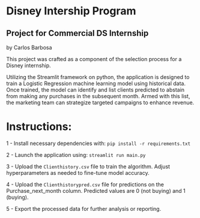 # Disney Intership Program
## Project for Commercial DS Internship
by Carlos Barbosa

This project was crafted as a component of the selection process for a Disney internship.

Utilizing the Streamlit framework on python, the application is designed to train a Logistic Regression machine learning model using historical data. Once trained, the model can identify and list clients predicted to abstain from making any purchases in the subsequent month. Armed with this list, the marketing team can strategize targeted campaigns to enhance revenue.


# Instructions:

1 - Install necessary dependencies with: `pip install -r requirements.txt`

2 - Launch the application using: `streamlit run main.py`

3 - Upload the `Clienthistory.csv` file to train the algorithm. Adjust hyperparameters as needed to fine-tune model accuracy.

4 - Upload the `Clienthistorypred.csv` file for predictions on the Purchase_next_month column. Predicted values are 0 (not buying) and 1 (buying).

5 - Export the processed data for further analysis or reporting.

